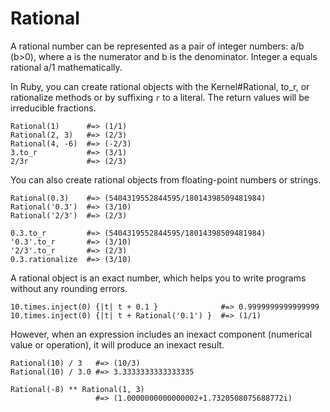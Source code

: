 # Rational

A rational number can be represented as a pair of integer numbers: a/b (b>0),
where a is the numerator and b is the denominator. Integer a equals rational
a/1 mathematically.

In Ruby, you can create rational objects with the Kernel#Rational, to_r, or
rationalize methods or by suffixing `r` to a literal. The return values will
be irreducible fractions.

    Rational(1)      #=> (1/1)
    Rational(2, 3)   #=> (2/3)
    Rational(4, -6)  #=> (-2/3)
    3.to_r           #=> (3/1)
    2/3r             #=> (2/3)

You can also create rational objects from floating-point numbers or strings.

    Rational(0.3)    #=> (5404319552844595/18014398509481984)
    Rational('0.3')  #=> (3/10)
    Rational('2/3')  #=> (2/3)

    0.3.to_r         #=> (5404319552844595/18014398509481984)
    '0.3'.to_r       #=> (3/10)
    '2/3'.to_r       #=> (2/3)
    0.3.rationalize  #=> (3/10)

A rational object is an exact number, which helps you to write programs
without any rounding errors.

    10.times.inject(0) {|t| t + 0.1 }              #=> 0.9999999999999999
    10.times.inject(0) {|t| t + Rational('0.1') }  #=> (1/1)

However, when an expression includes an inexact component (numerical value or
operation), it will produce an inexact result.

    Rational(10) / 3   #=> (10/3)
    Rational(10) / 3.0 #=> 3.3333333333333335

    Rational(-8) ** Rational(1, 3)
                       #=> (1.0000000000000002+1.7320508075688772i)
